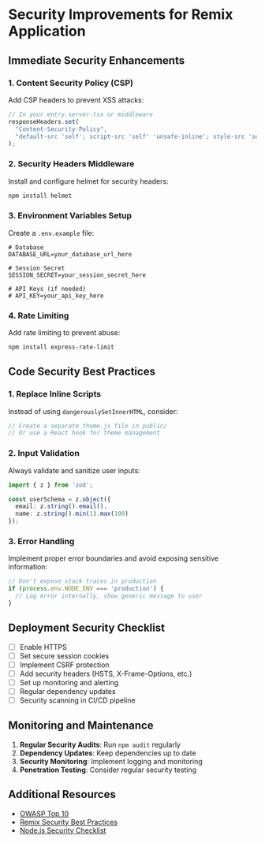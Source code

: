# Security Improvements for Remix Application

## Immediate Security Enhancements

### 1. Content Security Policy (CSP)
Add CSP headers to prevent XSS attacks:

```typescript
// In your entry.server.tsx or middleware
responseHeaders.set(
  "Content-Security-Policy",
  "default-src 'self'; script-src 'self' 'unsafe-inline'; style-src 'self' 'unsafe-inline' fonts.googleapis.com; font-src fonts.gstatic.com;"
);
```

### 2. Security Headers Middleware
Install and configure helmet for security headers:

```bash
npm install helmet
```

### 3. Environment Variables Setup
Create a `.env.example` file:

```
# Database
DATABASE_URL=your_database_url_here

# Session Secret
SESSION_SECRET=your_session_secret_here

# API Keys (if needed)
# API_KEY=your_api_key_here
```

### 4. Rate Limiting
Add rate limiting to prevent abuse:

```bash
npm install express-rate-limit
```

## Code Security Best Practices

### 1. Replace Inline Scripts
Instead of using `dangerouslySetInnerHTML`, consider:

```typescript
// Create a separate theme.js file in public/
// Or use a React hook for theme management
```

### 2. Input Validation
Always validate and sanitize user inputs:

```typescript
import { z } from 'zod';

const userSchema = z.object({
  email: z.string().email(),
  name: z.string().min(1).max(100)
});
```

### 3. Error Handling
Implement proper error boundaries and avoid exposing sensitive information:

```typescript
// Don't expose stack traces in production
if (process.env.NODE_ENV === 'production') {
  // Log error internally, show generic message to user
}
```

## Deployment Security Checklist

- [ ] Enable HTTPS
- [ ] Set secure session cookies
- [ ] Implement CSRF protection
- [ ] Add security headers (HSTS, X-Frame-Options, etc.)
- [ ] Set up monitoring and alerting
- [ ] Regular dependency updates
- [ ] Security scanning in CI/CD pipeline

## Monitoring and Maintenance

1. **Regular Security Audits**: Run `npm audit` regularly
2. **Dependency Updates**: Keep dependencies up to date
3. **Security Monitoring**: Implement logging and monitoring
4. **Penetration Testing**: Consider regular security testing

## Additional Resources

- [OWASP Top 10](https://owasp.org/www-project-top-ten/)
- [Remix Security Best Practices](https://remix.run/docs/en/main/guides/security)
- [Node.js Security Checklist](https://blog.risingstack.com/node-js-security-checklist/)